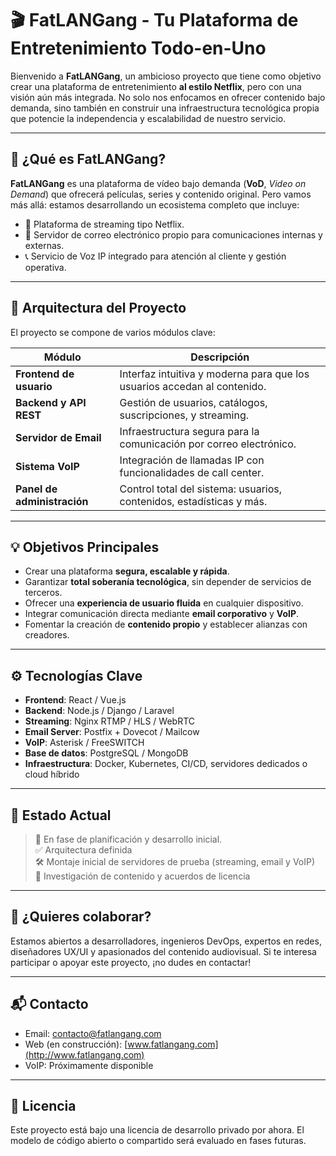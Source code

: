 # 🎬 **FatLANGang - Tu Plataforma de Entretenimiento Todo-en-Uno**

Bienvenido a **FatLANGang**, un ambicioso proyecto que tiene como objetivo crear una plataforma de entretenimiento **al estilo Netflix**, pero con una visión aún más integrada. No solo nos enfocamos en ofrecer contenido bajo demanda, sino también en construir una infraestructura tecnológica propia que potencie la independencia y escalabilidad de nuestro servicio.

---

## 🚀 ¿Qué es FatLANGang?

**FatLANGang** es una plataforma de vídeo bajo demanda (**VoD**, *Video on Demand*) que ofrecerá películas, series y contenido original. Pero vamos más allá: estamos desarrollando un ecosistema completo que incluye:

- 🎥 Plataforma de streaming tipo Netflix.
- 📧 Servidor de correo electrónico propio para comunicaciones internas y externas.
- 📞 Servicio de Voz IP integrado para atención al cliente y gestión operativa.

---

## 🧱 Arquitectura del Proyecto

El proyecto se compone de varios módulos clave:

| Módulo                | Descripción                                                                 |
|----------------------|-----------------------------------------------------------------------------|
| **Frontend de usuario** | Interfaz intuitiva y moderna para que los usuarios accedan al contenido.     |
| **Backend y API REST** | Gestión de usuarios, catálogos, suscripciones, y streaming.                |
| **Servidor de Email**  | Infraestructura segura para la comunicación por correo electrónico.        |
| **Sistema VoIP**       | Integración de llamadas IP con funcionalidades de call center.             |
| **Panel de administración** | Control total del sistema: usuarios, contenidos, estadísticas y más.   |

---

## 💡 Objetivos Principales

- Crear una plataforma **segura, escalable y rápida**.
- Garantizar **total soberanía tecnológica**, sin depender de servicios de terceros.
- Ofrecer una **experiencia de usuario fluida** en cualquier dispositivo.
- Integrar comunicación directa mediante **email corporativo** y **VoIP**.
- Fomentar la creación de **contenido propio** y establecer alianzas con creadores.

---

## ⚙️ Tecnologías Clave

- **Frontend**: React / Vue.js
- **Backend**: Node.js / Django / Laravel
- **Streaming**: Nginx RTMP / HLS / WebRTC
- **Email Server**: Postfix + Dovecot / Mailcow
- **VoIP**: Asterisk / FreeSWITCH
- **Base de datos**: PostgreSQL / MongoDB
- **Infraestructura**: Docker, Kubernetes, CI/CD, servidores dedicados o cloud híbrido

---

## 🧪 Estado Actual

> 🔧 En fase de planificación y desarrollo inicial.  
> ✅ Arquitectura definida  
> 🛠️ Montaje inicial de servidores de prueba (streaming, email y VoIP)  
> 🧠 Investigación de contenido y acuerdos de licencia

---

## 🤝 ¿Quieres colaborar?

Estamos abiertos a desarrolladores, ingenieros DevOps, expertos en redes, diseñadores UX/UI y apasionados del contenido audiovisual. Si te interesa participar o apoyar este proyecto, ¡no dudes en contactar!

---

## 📬 Contacto

- Email: contacto@fatlangang.com  
- Web (en construcción): [www.fatlangang.com](http://www.fatlangang.com)  
- VoIP: Próximamente disponible

---

## 📄 Licencia

Este proyecto está bajo una licencia de desarrollo privado por ahora. El modelo de código abierto o compartido será evaluado en fases futuras.
